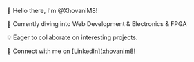 👋 Hello there, I'm @XhovaniM8!

🚀 Currently diving into Web Development & Electronics & FPGA

💡 Eager to collaborate on interesting projects.

🔗 Connect with me on [LinkedIn]([xhovanim8](https://www.linkedin.com/in/xhovanimali/1)!

<!---
XhovaniM8/XhovaniM8 is a ✨ special ✨ repository because its `README.md` (this file) appears on your GitHub profile.
You can click the Preview link to take a look at your changes.
--->
